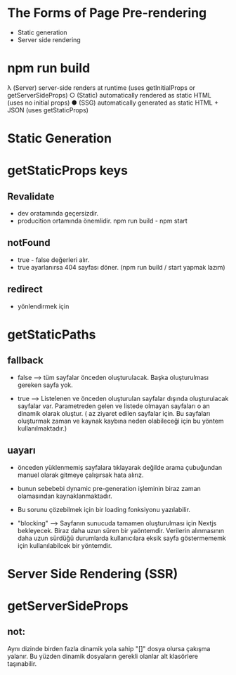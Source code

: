 # The Forms of Page Pre-rendering
 - Static generation 
 - Server side rendering


# npm run build

λ  (Server)  server-side renders at runtime (uses getInitialProps or getServerSideProps)
○  (Static)  automatically rendered as static HTML (uses no initial props)
●  (SSG)     automatically generated as static HTML + JSON (uses getStaticProps)

# Static Generation 
# getStaticProps keys

## Revalidate

* dev oratamında geçersizdir.
* producition ortamında önemlidir. npm run build - npm start

## notFound

* true - false değerleri alır.
* true ayarlanırsa 404 sayfası döner. (npm run build / start yapmak lazım)

## redirect 

* yönlendirmek için 

# getStaticPaths

## fallback

* false --> tüm sayfalar önceden oluşturulacak. Başka oluşturulması gereken sayfa yok.

* true --> Listelenen ve önceden oluşturulan sayfalar dışında oluşturulacak sayfalar var. Parametreden gelen ve listede olmayan sayfaları o an dinamik olarak oluştur. ( az ziyaret edilen sayfalar için. Bu sayfaları oluşturmak zaman ve kaynak kaybına neden olabileceği için bu yöntem kullanılmaktadır.)

## uayarı

* önceden yüklenmemiş sayfalara tıklayarak değilde arama çubuğundan manuel olarak gitmeye çalışırsak hata alırız.
* bunun sebebebi dynamic pre-generation işleminin biraz zaman olamasından kaynaklanmaktadır.
* Bu sorunu çözebilmek için bir loading fonksiyonu yazılabilir.

 * "blocking" --> Sayfanın sunucuda tamamen oluşturulması için Nextjs bekleyecek. Biraz daha uzun süren bir yaöntemdir. Verilerin alınmasının daha uzun sürdüğü durumlarda kullanıcılara eksik sayfa göstermememk için kullanılabilcek bir yöntemdir.


# Server Side Rendering (SSR)

# getServerSideProps

## not: 

Aynı dizinde birden fazla dinamik yola sahip "[]" dosya olursa çakışma yalanır.
Bu yüzden dinamik dosyaların gerekli olanlar alt klasörlere taşınabilir.
